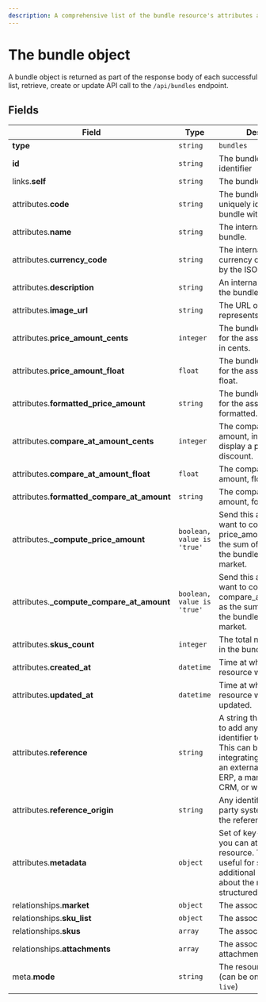 ```yaml
---
description: A comprehensive list of the bundle resource's attributes and relationships.
---
```


# The bundle object

A bundle object is returned as part of the response body of each successful list, retrieve, create or update API call to the `/api/bundles` endpoint.

## Fields

| Field          | Type     | Description                                  |
| -------------- | -------- | -------------------------------------------- |
| **type**       | `string` | `bundles`                        |
| **id**         | `string` | The bundle unique identifier  |
| links.**self** | `string` | The bundle endpoint URL       |
| attributes.**code** | `string` | The bundle code, that uniquely identifies the bundle within the market. |
| attributes.**name** | `string` | The internal name of the bundle. |
| attributes.**currency_code** | `string` | The international 3-letter currency code as defined by the ISO 4217 standard. |
| attributes.**description** | `string` | An internal description of the bundle. |
| attributes.**image_url** | `string` | The URL of an image that represents the bundle. |
| attributes.**price_amount_cents** | `integer` | The bundle price amount for the associated market, in cents. |
| attributes.**price_amount_float** | `float` | The bundle price amount for the associated market, float. |
| attributes.**formatted_price_amount** | `string` | The bundle price amount for the associated market, formatted. |
| attributes.**compare_at_amount_cents** | `integer` | The compared price amount, in cents. Useful to display a percentage discount. |
| attributes.**compare_at_amount_float** | `float` | The compared price amount, float. |
| attributes.**formatted_compare_at_amount** | `string` | The compared price amount, formatted. |
| attributes.**_compute_price_amount** | `boolean, value is 'true'` | Send this attribute if you want to compute the price_amount_cents as the sum of the prices of the bundle SKUs for the market. |
| attributes.**_compute_compare_at_amount** | `boolean, value is 'true'` | Send this attribute if you want to compute the compare_at_amount_cents as the sum of the prices of the bundle SKUs for the market. |
| attributes.**skus_count** | `integer` | The total number of SKUs in the bundle. |
| attributes.**created_at** | `datetime` | Time at which the resource was created. |
| attributes.**updated_at** | `datetime` | Time at which the resource was last updated. |
| attributes.**reference** | `string` | A string that you can use to add any external identifier to the resource. This can be useful for integrating the resource to an external system, like an ERP, a marketing tool, a CRM, or whatever. |
| attributes.**reference_origin** | `string` | Any identifier of the third party system that defines the reference code |
| attributes.**metadata** | `object` | Set of key-value pairs that you can attach to the resource. This can be useful for storing additional information about the resource in a structured format. |
| relationships.**market** | `object` | The associated market. |
| relationships.**sku_list** | `object` | The associated SKU list. |
| relationships.**skus** | `array` | The associated SKUs. |
| relationships.**attachments** | `array` | The associated attachments. |
| meta.**mode** | `string` | The resource environment \(can be one of `test` or `live`\) |

